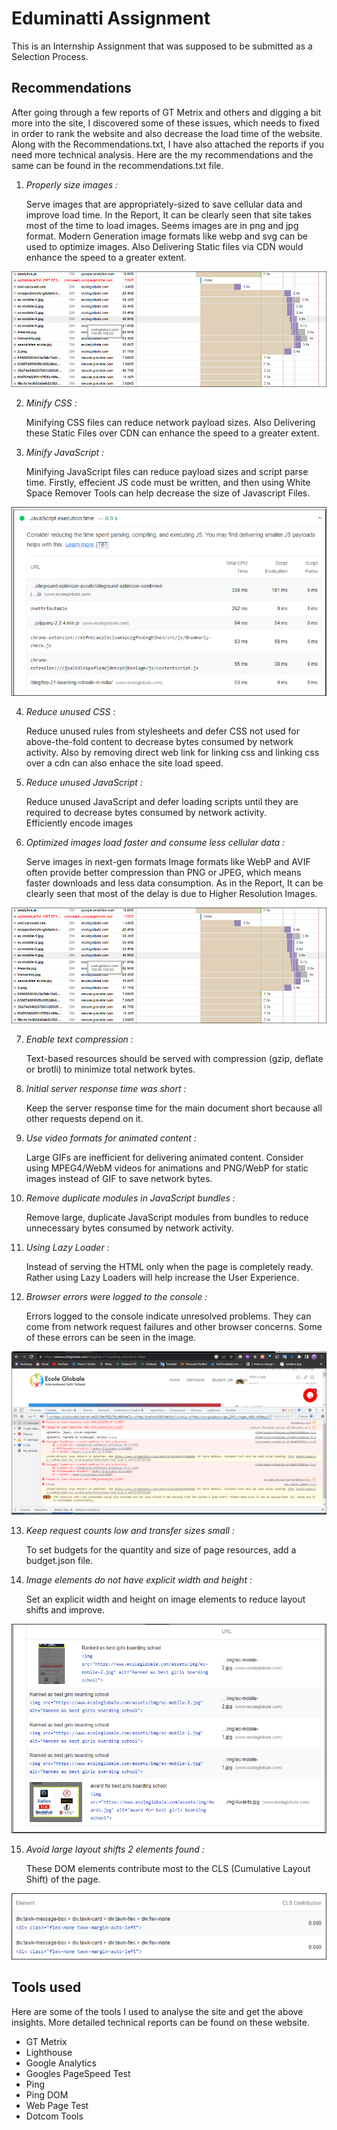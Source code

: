 # Eduminatti Assignment

This is an Internship Assignment that was supposed to be submitted as a Selection Process.

## Recommendations

After going through a few reports of GT Metrix and others and digging a bit more into the site, I discovered some of these issues, which needs to fixed in order to rank the website and also decrease the load time of the website. Along with the Recommendations.txt, I have also attached the reports if you need more technical analysis. Here are the my recommendations and the same can be found in the recommendations.txt file. 

1. *Properly size images :*   

     Serve images that are appropriately-sized to save cellular data and improve load time. In the Report, It can be clearly seen that site takes most of the time to load images. Seems images are in png and jpg format. Modern Generation image formats like webp and svg can be used to optimize images. Also Delivering Static files via CDN would enhance the speed to a greater extent.
  
![](https://github.com/arkalsekar/Eduminatti_Assignment/blob/main/images/image_time.PNG?raw=true)


2. *Minify CSS :*
  
   Minifying CSS files can reduce network payload sizes. Also Delivering these Static Files over CDN can enhance the speed to a greater extent.

3. *Minify JavaScript :*

   Minifying JavaScript files can reduce payload sizes and script parse time. Firstly, effecient JS code must be written, and then using White Space Remover Tools can help decrease the size of Javascript Files. 

![](https://github.com/arkalsekar/Eduminatti_Assignment/blob/main/images/JS_Load.PNG?raw=true)

4. *Reduce unused CSS* : 

 
   Reduce unused rules from stylesheets and defer CSS not used for above-the-fold content to decrease bytes consumed by network activity.  Also by removing direct web link for linking css and linking css over a cdn can also enhace the site load speed.

5. *Reduce unused JavaScript :*


   Reduce unused JavaScript and defer loading scripts until they are required to decrease bytes consumed by network activity.  
Efficiently encode images

6. *Optimized images load faster and consume less cellular data :*

  
   Serve images in next-gen formats
Image formats like WebP and AVIF often provide better compression than PNG or JPEG, which means faster downloads and less data consumption.  As in the Report, It can be clearly seen that most of the delay is due to Higher Resolution Images.

![](https://github.com/arkalsekar/Eduminatti_Assignment/blob/main/images/image_time.PNG?raw=true)

7. *Enable text compression :*


   Text-based resources should be served with compression (gzip, deflate or brotli) to minimize total network bytes.  

8.  *Initial server response time was short :*

    Keep the server response time for the main document short because all other requests depend on it.  

9. *Use video formats for animated content :*

   Large GIFs are inefficient for delivering animated content. Consider using MPEG4/WebM videos for animations and PNG/WebP for static images instead of GIF to save network bytes.

10. *Remove duplicate modules in JavaScript bundles :*

    Remove large, duplicate JavaScript modules from bundles to reduce unnecessary bytes consumed by network activity. 

11. *Using Lazy Loader :*

    Instead of serving the HTML only when the page is completely ready. Rather using Lazy Loaders will help increase the User Experience. 

12. *Browser errors were logged to the console :*

    Errors logged to the console indicate unresolved problems. They can come from network request failures and other browser concerns. Some of these errors can be seen in the image.

![](https://github.com/arkalsekar/Eduminatti_Assignment/blob/main/images/Messages.PNG?raw=true)

13. *Keep request counts low and transfer sizes small :*

    To set budgets for the quantity and size of page resources, add a budget.json file.

14. *Image elements do not have explicit width and height :*

    Set an explicit width and height on image elements to reduce layout shifts and improve.

![](https://github.com/arkalsekar/Eduminatti_Assignment/blob/main/images/Image.PNG?raw=true)

15. *Avoid large layout shifts 2 elements found :*

    These DOM elements contribute most to the CLS (Cumulative Layout Shift) of the page.

![DOM Image](https://github.com/arkalsekar/Eduminatti_Assignment/blob/main/images/DOM.PNG?raw=true)


## Tools used 
Here are some of the tools I used to analyse the site and get the above insights. More detailed technical reports can be found on these website.
- GT Metrix
- Lighthouse 
- Google Analytics
- Googles PageSpeed Test
- Ping
- Ping DOM
- Web Page Test
- Dotcom Tools
